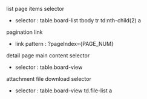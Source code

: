 list page items selector
- selector : table.board-list tbody tr td:nth-child(2) a

pagination link
- link pattern : ?pageIndex={PAGE_NUM}

detail page main content selector
- selector : table.board-view

attachment file download selector
- selector : table.board-view td.file-list a
